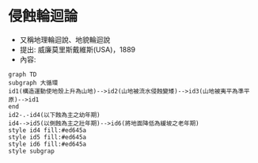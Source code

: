 # 侵蝕輪迴論

- 又稱地理輪迴說、地貌輪迴說
- 提出: 威廉莫里斯戴維斯(USA)，1889
- 內容: 
```mermaid
graph TD
subgraph 大循環
id1(構造運動使地殼上升為山地)-->id2(山地被流水侵蝕變矮)-->id3(山地被夷平為準平原)-->id1
end
id2-.-id4(以下蝕為主之幼年期)
id4-->id5(以側蝕為主之壯年期)-->id6(將地面降低為緩坡之老年期)
style id4 fill:#ed645a
style id5 fill:#ed645a
style id6 fill:#ed645a
style subgrap
```